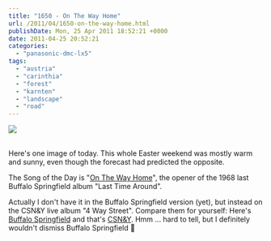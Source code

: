 ```yaml
---
title: "1650 - On The Way Home"
url: /2011/04/1650-on-the-way-home.html
publishDate: Mon, 25 Apr 2011 18:52:21 +0000
date: 2011-04-25 20:52:21
categories: 
  - "panasonic-dmc-lx5"
tags: 
  - "austria"
  - "carinthia"
  - "forest"
  - "karnten"
  - "landscape"
  - "road"
---
```

<div class="container">
<div class="center"><a target="_blank" href="https://d25zfm9zpd7gm5.cloudfront.net/1200x1200/2011/20110425_154339_ps.jpg"><img src="https://d25zfm9zpd7gm5.cloudfront.net/0600x0600/2011/20110425_154339_ps.jpg" /></a></div>
</div>
<br />

Here's one image of today. This whole Easter weekend was mostly warm and sunny, even though the forecast had predicted the opposite.


The Song of the Day is "<a target="_blank" href="http://www.lyricsmode.com/lyrics/b/buffalo_springfield/on_the_way_home.html">On The Way Home</a>", the opener of the 1968 last Buffalo Springfield album "Last Time Around". 

 Actually I don't have it in the Buffalo Springfield version (yet), but instead on the CSN&Y live album "4 Way Street". Compare them for yourself: Here's <a target="_blank" href="http://www.youtube.com/watch?v=zBQ2HbowaZo">Buffalo Springfield</a> and that's <a target="_blank" href="http://www.youtube.com/watch?v=nA00VNhlnHQ">CSN&Y</a>. Hmm ... hard to tell, but I definitely wouldn't dismiss Buffalo Springfield 🙂

